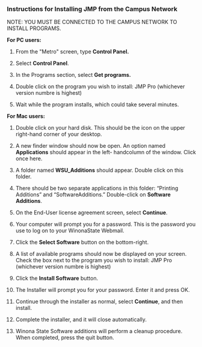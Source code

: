 ### Instructions for Installing JMP from the Campus Network

NOTE: YOU MUST BE CONNECTED TO THE CAMPUS NETWORK TO INSTALL PROGRAMS.

**For PC users:**

1. From the "Metro" screen, type **Control Panel.**

2. Select **Control Panel**.

3. In the Programs section, select **Get programs.**

4. Double click on the program you wish to install: JMP Pro (whichever version numbre is highest)

5. Wait while the program installs, which could take several minutes.

**For Mac users:**

1. Double click on your hard disk. This should be the icon on the upper
right-hand corner of your desktop.

2. A new finder window should now be open. An option named
**Applications** should appear in the left- handcolumn of the window.
Click once here.

3. A folder named **WSU\_Additions** should appear. Double click on this
folder.

4. There should be two separate applications in this folder: “Printing
Additions” and “SoftwareAdditions.” Double-click on **Software
Additions**.

5. On the End-User license agreement screen, select **Continue**.

6. Your computer will prompt you for a password. This is the password you
use to log on to your WinonaState Webmail.

7. Click the **Select Software** button on the bottom-right.

8. A list of available programs should now be displayed on your screen.
Check the box next to the program you wish to install: JMP Pro (whichever version numbre is highest)

9. Click the **Install Software** button.

10. The Installer will prompt you for your password. Enter it and press
OK.

11. Continue through the installer as normal, select **Continue**, and
then install.

12. Complete the installer, and it will close automatically.

13. Winona State Software additions will perform a cleanup procedure.
When completed, press the quit button.
